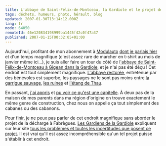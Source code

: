 ```yaml
---
title: L'abbaye de Saint-Félix-de-Montceau, la Gardiole et le projet de décharge à Fabrègues
tags: déchets, humeurs, photo, hérault, blog
updated: 2007-01-30T13:14:12.000Z
lang: fr
node: 64050
remoteId: 46e120834198999ba1445f42c0f47a37
published: 2007-01-15T00:32:05+01:00
---
```

 
Aujourd'hui, profitant de mon abonnement à [Modulauto](http://www.modulauto.net) [dont je parlais hier](/post/modulauto-l-autopartage-a-montpellier) et d'un temps magnifique (c'est assez rare de marcher en t-shirt au mois de janvier même ici...), je suis aller faire un tour du côté de l['abbaye de Saint-Félix-de-Montceau à Gigean dans la Gardiole](http://photos.pwet.fr/galeries/l-abbaye-saint-felix-de-montceau-et-la-montagne-de-la-gardiole/), et je n'ai pas été déçu ! Cet endroit est tout simplement magnifique. [L'abbaye restorée](http://photos.pwet.fr/villes-et-departements/herault-34/gigean/les-murs-de-l-abbaye-sont-bien-conserves/), entretenue par des bénévoles est superbe, les paysages ne le sont pas moins entre [la garrigue sauvage](http://photos.pwet.fr/villes-et-departements/herault-34/gigean/la-gardiole-offre-des-paysages-tres-sauvages/), [les ruines](http://photos.pwet.fr/villes-et-departements/herault-34/gigean/de-belles-voutes-tiennent-encore/) et [l'étang de Thau](http://photos.pwet.fr/villes-et-departements/herault-34/gigean/a-travers-les-arbres-on-apercoit-les-parcs-a-huitres-de-l-etang-de-thau/).

 
En passant, [j'ai appris](http://fr.wikipedia.org/wiki/Capitelle) et [pu voir ce qu'est une capitelle](http://photos.pwet.fr/villes-et-departements/herault-34/gigean/l-entree-d-une-capitelle-integree-a-un-large-mur/). À deux pas de la maison de mes parents dans ma région d'origine on trouve exactement le même genre de construction, chez nous on appelle ça tout simplement des cabanes ou des cabanons.

 
Pour finir, je ne peux pas parler de cet endroit magnifique sans aborder le projet de la décharge à Fabrègues. [Les Gardiens de la Gardiole](http://www.lesgardiensdelagardiole.com) expliquent sur leur site [tous les problèmes et toutes les incertitudes que posent ce projet](http://www.lesgardiensdelagardiole.com/content/view/5/6/). Il est vrai qu'il est assez incompréhensible qu'un tel projet puisse s'établir à cet endroit.


